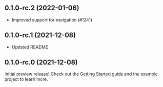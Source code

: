 ## 0.1.0-rc.2 (2022-01-06)

- Improved support for navigation (#1241)

## 0.1.0-rc.1 (2021-12-08)

- Updated README

## 0.1.0-rc.0 (2021-12-08)

Initial preview release! Check out the [Getting Started](https://docs.amplify.aws/lib/auth/getting-started/q/platform/flutter/) guide and the [example](https://github.com/aws-amplify/amplify-flutter/tree/main/packages/amplify_authenticator/example) project to learn more.
